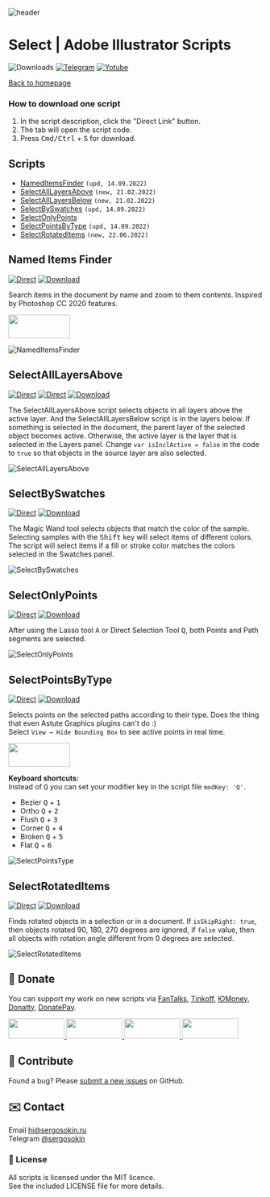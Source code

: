 ![header](https://i.ibb.co/mF018gV/emblem.png)
# Select | Adobe Illustrator Scripts

![Downloads](https://img.shields.io/badge/Downloads-23k-27CF7D.svg) [![Telegram](https://img.shields.io/badge/Telegram%20Channel-%40aiscripts-0088CC.svg)](https://t.me/aiscripts) [![Yotube](https://img.shields.io/badge/Youtube-%40SergOsokinArt-FF0000.svg)](https://www.youtube.com/c/SergOsokinArt/videos)

[Back to homepage](../README.md)

### How to download one script 
1. In the script description, click the "Direct Link" button.
2. The tab will open the script code.
3. Press <kbd>Cmd/Ctrl</kbd> + <kbd>S</kbd> for download.

## Scripts
* [NamedItemsFinder](https://github.com/creold/illustrator-scripts/blob/master/md/Select.md#named-items-finder) `(upd, 14.09.2022)`
* [SelectAllLayersAbove](https://github.com/creold/illustrator-scripts/blob/master/md/Select.md#selectalllayersabove) `(new, 21.02.2022)`
* [SelectAllLayersBelow](https://github.com/creold/illustrator-scripts/blob/master/md/Select.md#selectalllayersabove) `(new, 21.02.2022)`
* [SelectBySwatches](https://github.com/creold/illustrator-scripts/blob/master/md/Select.md#selectbyswatches) `(upd, 14.09.2022)`
* [SelectOnlyPoints](https://github.com/creold/illustrator-scripts/blob/master/md/Select.md#selectonlypoints)
* [SelectPointsByType](https://github.com/creold/illustrator-scripts/blob/master/md/Select.md#selectpointsbytype) `(upd, 14.09.2022)`
* [SelectRotatedItems](https://github.com/creold/illustrator-scripts/blob/master/md/Select.md#selectrotateditems) `(new, 22.06.2022)`

## Named Items Finder
[![Direct](https://img.shields.io/badge/Direct%20Link-NamedItemsFinder.jsx-FF6900.svg)](http://bit.do/itemsfinder) [![Download](https://img.shields.io/badge/Download%20All-Zip%20archive-0088CC.svg)](https://bit.ly/2M0j95N)

Search items in the document by name and zoom to them contents. Inspired by Photoshop CC 2020 features.   

<a href="https://youtu.be/30AwGPf_2Wk">
  <img width="122" height="47" src="https://i.ibb.co/fqdwXL6/youtube-badge.png">
</a>

![NamedItemsFinder](https://i.ibb.co/QDVtnXP/demo-Named-Items-Finder.gif)

## SelectAllLayersAbove
[![Direct](https://img.shields.io/badge/Direct%20Link-SelectAllLayersAbove.jsx-FF6900.svg)](http://bit.do/sellyrabv) [![Direct](https://img.shields.io/badge/Direct%20Link-SelectAllLayersBelow.jsx-FF6900.svg)](http://bit.do/sellyrblw) [![Download](https://img.shields.io/badge/Download%20All-Zip%20archive-0088CC.svg)](https://bit.ly/2M0j95N)

The SelectAllLayersAbove script selects objects in all layers above the active layer. And the SelectAllLayersBelow script is in the layers below. If something is selected in the document, the parent layer of the selected object becomes active. Otherwise, the active layer is the layer that is selected in the Layers panel. Change `var isInclActive = false` in the code to `true` so that objects in the source layer are also selected.

![SelectAllLayersAbove](https://i.ibb.co/t3f2Mvr/Select-All-Layers-Above.gif)

## SelectBySwatches
[![Direct](https://img.shields.io/badge/Direct%20Link-SelectBySwatches.jsx-FF6900.svg)](http://bit.do/selbyswat) [![Download](https://img.shields.io/badge/Download%20All-Zip%20archive-0088CC.svg)](https://bit.ly/2M0j95N)

The Magic Wand tool selects objects that match the color of the sample. Selecting samples with the <kbd>Shift</kbd> key will select items of different colors. The script will select items if a fill or stroke color matches the colors selected in the Swatches panel.

![SelectBySwatches](https://i.ibb.co/q70XMd6/Select-By-Swatches.gif)

## SelectOnlyPoints
[![Direct](https://img.shields.io/badge/Direct%20Link-SelectBySwatches.jsx-FF6900.svg)](http://bit.do/selonlypts) [![Download](https://img.shields.io/badge/Download%20All-Zip%20archive-0088CC.svg)](https://bit.ly/2M0j95N)

After using the Lasso tool <kbd>A</kbd> or Direct Selection Tool <kbd>Q</kbd>, both Points and Path segments are selected. 

![SelectOnlyPoints](https://i.ibb.co/NF7bbpQ/demo-Select-Only-Points.gif)

## SelectPointsByType
[![Direct](https://img.shields.io/badge/Direct%20Link-SelectPointsByType.jsx-FF6900.svg)](http://bit.do/selptsbyty) [![Download](https://img.shields.io/badge/Download%20All-Zip%20archive-0088CC.svg)](https://bit.ly/2M0j95N)

Selects points on the selected paths according to their type. Does the thing that even Astute Graphics plugins can't do :)   
Select `View → Hide Bounding Box` to see active points in real time.   

<a href="https://youtu.be/pjHmBDLIWbw">
  <img width="122" height="47" src="https://i.ibb.co/fqdwXL6/youtube-badge.png">
</a>

**Keyboard shortcuts:**   
Instead of <kbd>Q</kbd> you can set your modifier key in the script file `modKey: 'Q'`.
   
* Bezier <kbd>Q</kbd> + <kbd>1</kbd>
* Ortho <kbd>Q</kbd> + <kbd>2</kbd>
* Flush <kbd>Q</kbd> + <kbd>3</kbd>
* Corner <kbd>Q</kbd> + <kbd>4</kbd>
* Broken <kbd>Q</kbd> + <kbd>5</kbd>
* Flat <kbd>Q</kbd> + <kbd>6</kbd>

![SelectPointsType](https://i.ibb.co/1MTyHx8/Select-Points-By-Type.gif)

## SelectRotatedItems
[![Direct](https://img.shields.io/badge/Direct%20Link-SelectRotatedItems.jsx-FF6900.svg)](http://bit.do/selrotdit) [![Download](https://img.shields.io/badge/Download%20All-Zip%20archive-0088CC.svg)](https://bit.ly/2M0j95N)

Finds rotated objects in a selection or in a document. If `isSkipRight: true`, then objects rotated 90, 180, 270 degrees are ignored, if `false` value, then all objects with rotation angle different from 0 degrees are selected.

![SelectRotatedItems](https://i.ibb.co/7YpGm9M/Select-Rotated-Items.gif)

## 💸 Donate
You can support my work on new scripts via [FanTalks], [Tinkoff], [ЮMoney], [Donatty], [DonatePay].   

[FanTalks]: https://fantalks.io/r/sergey
[Tinkoff]: https://www.tinkoff.ru/rm/osokin.sergey127/SN67U9405/
[ЮMoney]: https://yoomoney.ru/to/410011149615582
[Donatty]: https://donatty.com/sergosokin
[DonatePay]: https://new.donatepay.ru/@osokin

<a href="https://fantalks.io/r/sergey">
  <img width="111" height="40" src="https://i.ibb.co/vcds3vF/fantalks-badge.png">
</a>

<a href="https://yoomoney.ru/to/410011149615582">
  <img width="111" height="40" src="https://i.ibb.co/wwrYWJ5/yoomoney-badge.png">
</a>

<a href="https://donatty.com/sergosokin">
  <img width="111" height="40" src="https://i.ibb.co/s61FGCn/donatty-badge.png">
</a>

<a href="https://new.donatepay.ru/@osokin">
  <img width="111" height="40" src="https://i.ibb.co/0KJ94ND/donatepay-badge.png">
</a>

## 🤝 Contribute

Found a bug? Please [submit a new issues](https://github.com/creold/illustrator-scripts/issues) on GitHub.

## ✉️ Contact
Email <hi@sergosokin.ru>  
Telegram [@sergosokin](https://t.me/sergosokin)

### 📝 License

All scripts is licensed under the MIT licence.  
See the included LICENSE file for more details.